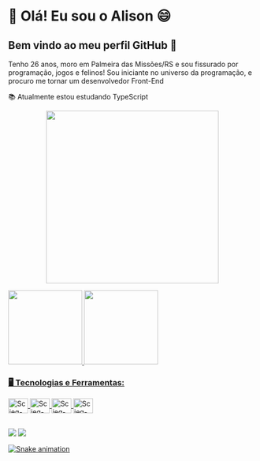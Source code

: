 <h1 align="left" dir="auto">👋 Olá! Eu sou o Alison 😄</h1>
<h2 dir="auto">Bem vindo ao meu perfil GitHub 👋</h2>
<p dir="auto">Tenho 26 anos, moro em Palmeira das Missões/RS e sou fissurado por programação, jogos e felinos! Sou iniciante no universo da programação, e procuro me tornar um desenvolvedor Front-End </p>
<p dir="auto">📚 Atualmente estou estudando TypeScript</p>
<p align="center" dir="auto">
  <a target="_blank" rel="noopener noreferrer" href="https://camo.githubusercontent.com/7ff31bf674c5358f243c50ad2d3709af50a98c28e1f478dcc898309b973a4099/68747470733a2f2f73757065722e616272696c2e636f6d2e62722f77702d636f6e74656e742f75706c6f6164732f323031362f30392f73757065725f696d676761746f5f6469676974616e646f5f302e676966"><img src="https://camo.githubusercontent.com/7ff31bf674c5358f243c50ad2d3709af50a98c28e1f478dcc898309b973a4099/68747470733a2f2f73757065722e616272696c2e636f6d2e62722f77702d636f6e74656e742f75706c6f6164732f323031362f30392f73757065725f696d676761746f5f6469676974616e646f5f302e676966" width="350" data-animated-image="" data-canonical-src="https://super.abril.com.br/wp-content/uploads/2016/09/super_imggato_digitando_0.gif" style="max-width: 100%;"></a>
</p>
<div dir="auto">
  <a href="https://github.com/Scieq">
  <img height="150em" src="https://github-readme-stats-eight-theta.vercel.app/api?username=scieq&amp;show_icons=true&amp;theme=algolia&amp;include_all_commits=true&amp;count_private=true" style="max-width: 100%;">
  <img height="150em" src="https://github-readme-stats-eight-theta.vercel.app/api/top-langs/?username=scieq&amp;layout=compact&amp;langs_count=8&amp;theme=algolia" style="max-width: 100%;">
</a></div><a href="https://github.com/Scieq">
 <h3>🖥️ Tecnologias e Ferramentas:</h3>
<div dir="auto">
  <img align="center" alt="Scieq-Js" height="30" width="40" title="JavaScript" src="https://cdn.jsdelivr.net/gh/devicons/devicon/icons/javascript/javascript-original.svg" style="max-width: 100%;">
  <img align="center" alt="Scieq-HTML" height="30" width="40" title="HTML5" src="https://cdn.jsdelivr.net/gh/devicons/devicon/icons/html5/html5-original.svg" style="max-width: 100%;">
  <img align="center" alt="Scieq-CSS" height="30" width="40" title="CSS3" src="https://cdn.jsdelivr.net/gh/devicons/devicon/icons/css3/css3-original.svg" style="max-width: 100%;">
  <img align="center" alt="Scieq-React" height="30" width="40" title="React" src="https://cdn.jsdelivr.net/gh/devicons/devicon/icons/react/react-original.svg" style="max-width: 100%;">
</div>
  <br>
</a><div dir="auto"><a href="https://github.com/Scieq"> 
</a><p dir="auto"><a href="https://github.com/Scieq"></a><a href="mailto:alisonsdq@gmail.com"><img src="https://img.shields.io/badge/Gmail-D14836?style=for-the-badge&logo=gmail&logoColor=white" target="_blank" style="max-width: 100%;"></a>
<a href="https://www.linkedin.com/in/alison-saldanha" target="_blank"><img src="https://img.shields.io/badge/-LinkedIn-%230077B5?style=for-the-badge&logo=linkedin&logoColor=white" target="_blank" style="max-width: 100%;"></a>
</div>
<p dir="auto"><a target="_blank" rel="noopener noreferrer" href="https://github.com/scieq/scieq/blob/output/github-contribution-grid-snake.svg"><img src="https://github.com/scieq/scieq/raw/output/github-contribution-grid-snake.svg" alt="Snake animation" style="max-width: 100%;"></a></p>

